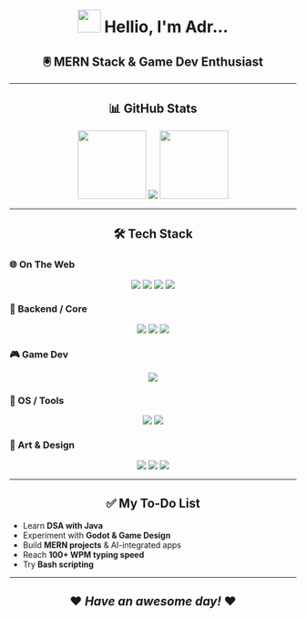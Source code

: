 # <div align="center"> <img src="https://i.pinimg.com/originals/73/69/6e/73696e022df7cd5cb3d999c6875361dd.gif" width="40"> Hellio, I'm Adr... </div>

## <div align="center"> 🖲️ MERN Stack & Game Dev Enthusiast </div>
---

## <div align="center"> 📊 GitHub Stats </div> 
<div align="center">
  <img src="https://media.giphy.com/media/GkD4U3VfiIbzcBhQNu/giphy.gif" width="120px">
  <img src="https://github-readme-stats.vercel.app/api/top-langs/?username=ADR-Projects&hide=css,html,ejs&theme=tokyonight&layout=compact&langs_count=8" />
  <img src="https://media.giphy.com/media/GkD4U3VfiIbzcBhQNu/giphy.gif" width="120px">
</div>

---

## <div align="center"> 🛠 Tech Stack </div> 

### 🌐 On The Web  
<p align="center">
  <img src="https://img.shields.io/badge/javascript-%23323330.svg?style=for-the-badge&logo=javascript&logoColor=%23F7DF1E"/> 
  <img src="https://img.shields.io/badge/react-%2320232a.svg?style=for-the-badge&logo=react&logoColor=%2361DAFB"/> 
  <img src="https://img.shields.io/badge/node.js-6DA55F?style=for-the-badge&logo=node.js&logoColor=white"/> 
  <img src="https://img.shields.io/badge/MongoDB-%234ea94b.svg?style=for-the-badge&logo=mongodb&logoColor=white"/>
</p>

### 🍪 Backend / Core  
<p align="center">
  <img src="https://img.shields.io/badge/java-%23ED8B00.svg?style=for-the-badge&logo=openjdk&logoColor=white"/> 
  <img src="https://img.shields.io/badge/c++-%2300599C.svg?style=for-the-badge&logo=c%2B%2B&logoColor=white"/> 
  <img src="https://img.shields.io/badge/GNU%20Bash-4EAA25?style=for-the-badge&logo=GNU%20Bash&logoColor=white"/>
</p>

### 🎮 Game Dev  
<p align="center">
  <img src="https://img.shields.io/badge/GDScript-%2374267B.svg?style=for-the-badge&logo=godotengine&logoColor=white"/>
</p>

### 🐧 OS / Tools  
<p align="center">
  <!-- <img src="https://img.shields.io/badge/Arch%20Linux-1793D1?logo=arch-linux&logoColor=fff&style=for-the-badge"/> -->
  <img src="https://img.shields.io/badge/Ubuntu-E95420?style=for-the-badge&logo=ubuntu&logoColor=white">
  <img src="https://img.shields.io/badge/Windows%2011-%230079d5.svg?style=for-the-badge&logo=Windows%2011&logoColor=white"/> 
</p>

### 🎨 Art & Design
<p align="center">
  <img src="https://img.shields.io/badge/Krita-203759?style=for-the-badge&logo=krita&logoColor=EEF37B"/> 
  <img src="https://img.shields.io/badge/Aseprite-FFFFFF?style=for-the-badge&logo=Aseprite&logoColor=#7D929E"/> 
  <img src="https://img.shields.io/badge/adobe%20photoshop-%2331A8FF.svg?style=for-the-badge&logo=adobe%20photoshop&logoColor=white"/>
</p>

---

## <div align="center"> ✅ My To-Do List </div> 
- Learn **DSA with Java**  
- Experiment with **Godot & Game Design**  
- Build **MERN projects** & AI-integrated apps  
- Reach **100+ WPM typing speed**  
- Try **Bash scripting**  

---

## <div align="center"> ❤️ *Have an awesome day!* ❤️ </div>
